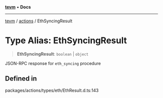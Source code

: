 [**tevm**](../../README.md) • **Docs**

***

[tevm](../../modules.md) / [actions](../README.md) / EthSyncingResult

# Type Alias: EthSyncingResult

> **EthSyncingResult**: `boolean` \| `object`

JSON-RPC response for `eth_syncing` procedure

## Defined in

packages/actions/types/eth/EthResult.d.ts:143
